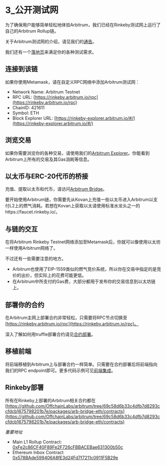 # 3_公开测试网

为了确保用户能够简单轻松地体验Arbitrum，我们已经在Rinkeby测试网上运行了自己的Arbitrum Rollup链。

关于Arbitrum测试网的介绍，请见我们的[通告](https://medium.com/offchainlabs/arbitrum-rollup-testnet-full-featured-and-open-to-all-da3255b562ea)。

我们还有一个[落地页](https://arbitrum.io/testnet/)来满足你的各种测试需求。

## 连接到该链

如果你使用Metamask，请在自定义RPC网络中添加Arbitrum测试网：
* Network Name: Arbitrum Testnet
* RPC URL:  [https://rinkeby.arbitrum.io/rpc](https://rinkeby.arbitrum.io/rpc) 
* ChainID: 421611
* Symbol: ETH
* Block Explorer URL:  [https://rinkeby-explorer.arbitrum.io/#/](https://rinkeby-explorer.arbitrum.io/#/) 

## 浏览交易
如果你需要浏览你的各种交易，请使用我们的[Arbitrum Explorer](https://rinkeby-explorer.arbitrum.io/#/)。你能看到Arbitrum上所有的交易及其Gas消耗等信息。

## 以太币与ERC-20代币的桥接
充值、提取以太币和代币，请访问[Arbitrum Bridge](https://bridge.arbitrum.io/)。

要开始使用Arbitrum链，你需要先从Kovan上充值一些以太币进入Arbitrum以支付L2上的燃气消耗。若想在Kovan上获取以太请使用标准水龙头之一的https://faucet.rinkeby.io/。

## 与链的交互
在将Arbitrum Rinkeby Testnet网络添加至Metamask后，你就可以像使用以太坊一样使用Arbitrum网络了。

不过还有一些需要注意的地方。

* Arbitrum也使用了EIP-1559类似的燃气竞价系统，所以你在交易中指定的是竞价的出价，但实际上的花费可能更低。
* 在Arbitrum中所支付的Gas费，大部分都用于发布你的交易信息到以太坊链上。


## 部署你的合约
在Arbitrum主网上部署合约非常轻松，只需要将RPC节点切换至[https://rinkeby.arbitrum.io/rpc](https://rinkeby.arbitrum.io/rpc)。

深入了解如何用truffle部署合约请见[合约部署](../开发文档/dapp基础/合约部署.md)。

## 移植前端
将前端移植到Arbitrum上与部署合约一样简单。只需要在合约部署后将前端指向我们的RPC
endpoint即可。更多代码示例可见[前端集成](../开发文档/dapp基础/前端集成.md)。



## Rinkeby部署
所有在Rinkeby上部署的Arbitrum相关合约都在[https://github.com/OffchainLabs/arbitrum/tree/69c58d6b33c4dfb7d8293ccfdcb1675798201b7e/packages/arb-bridge-eth/contracts](https://github.com/OffchainLabs/arbitrum/tree/69c58d6b33c4dfb7d8293ccfdcb1675798201b7e/packages/arb-bridge-eth/contracts)

*重要地址*

* Main L1 Rollup Contract:  [0xFe2c86CF40F89Fe2F726cFBBACEBae631300b50c](https://rinkeby.etherscan.io/address/0xFe2c86CF40F89Fe2F726cFBBACEBae631300b50c) 
* Ethereum Inbox Contract  [0x578BAde599406A8fE3d24Fd7f7211c0911F5B29e](https://rinkeby.etherscan.io/address/0x578BAde599406A8fE3d24Fd7f7211c0911F5B29e) 
